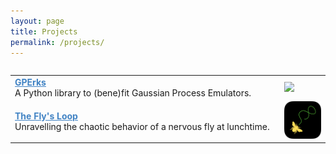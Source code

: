 ```yaml
---
layout: page
title: Projects
permalink: /projects/
---
```


<html>
<head>
    <style>

        .page-list {
            width: 100%;
            display: flex;
        }

        .row {
            display: flex;
        }

        .clickable-row {
            cursor: pointer;
            display: flex;
            justify-content: space-between;
            align-items: center;
        }

        .clickable-row:hover {
            background-color: #f0f0f0;
        }

        .description {
            flex: 7;
            border: none;
        }

        .description a {
            color: #4183C4;
            transition: color 0.2s;
        }

        .description a:hover {
            color: #193450;
        }

        .description p {
            margin: 0;
        }

        .column2 {
            flex: 1;
            border: none;
        }
</style>
    <script src="https://code.jquery.com/jquery-3.6.0.min.js"></script>
    <script>
        $(document).ready(function() {
            $(".clickable-row").click(function() {
                window.location = $(this).data("href");
            });
        });
    </script>
</head>
<body>
    <div class="full">
        <div class="row">
            <table class="page-list">
                <tr class="clickable-row" data-href="/projects/GPErks">
                    <td class="description">
                        <strong><a href="/projects/GPErks"> GPErks </a></strong>
                        <p>
                        A Python library to (bene)fit Gaussian Process Emulators.
                        </p>
                    </td>
                    <td class="column2">
                        <img class="logo" src="/images/GPErks_logo.png">
                    </td>
                </tr>
                <tr class="clickable-row" data-href="/projects/TheFlysLoop">
                    <td class="description">
                        <strong><a href="/projects/TheFlysLoop"> The Fly's Loop </a></strong>
                        <p>
                        Unravelling the chaotic behavior of a nervous fly at lunchtime.
                        </p>
                    </td>
                    <td class="column2">
                        <img class="logo" src="/images/TheFlysLoop_logo.png">
                    </td>
                </tr>
            </table>
        </div>
    </div>




</body>
</html>
